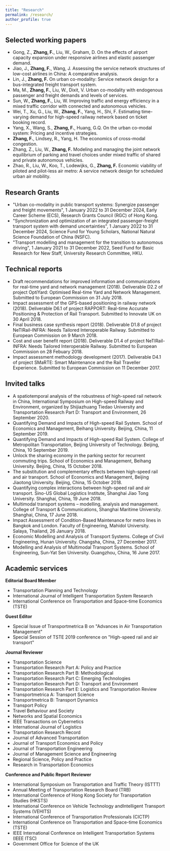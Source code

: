 ```yaml
---
title: "Research"
permalink: /research/
author_profile: true
---
```


Selected working papers
------------
* Gong, Z., **Zhang, F.**, Liu, W., Graham, D. On the effects of airport capacity expansion under responsive airlines and elastic passenger demand.
* Jiao, J., **Zhang, F.**, Wang, J. Assessing the service network structures of low-cost airlines in China: A comparative analysis.
* Lin, J., **Zhang, F.** On urban co-modality: Service network design for a bus-integrated freight transport system.
* Ma, M., **Zhang, F.**, Liu, W., Dixit, V. Urban co-modality with endogenous passenger and freight demands and levels of services.
* Sun, W., **Zhang, F.**, Liu, W. Improving traffic and energy efficiency in a mixed traffic corridor with connected and autonomous vehicles.
* Wei, T., Xu, G., Liu, W., **Zhang, F.**, Yang, H., Shi, F. Estimating time-varying demand for high-speed railway network based on ticket booking record.
* Yang, X., Wang, S., **Zhang, F.**, Huang, G.Q. On the urban co-modal system: Pricing and incentive strategies.
* **Zhang, F.**, Lindsey, R., Yang, H. The economics of cross-modal congestion.
* Zhang, Z., Liu, W., **Zhang, F.** Modeling and managing the joint network equilibrium of parking and travel choices under mixed traffic of shared and private autonomous vehicles.
* Zhao, R., Liu, W., Koo, T., Lodewijks, G., **Zhang, F.** Economic viability of piloted and pilot-less air metro: A service network design for scheduled urban air mobility.

Research Grants
------------
* "Urban co-modality in public transport systems: Synergize passenger and freight movements", 1 January 2022 to 31 December 2024, Early Career Scheme (ECS), Research Grants Council (RGC) of Hong Kong.
* "Synchronization and optimization of an integrated passenger-freight transport system with demand uncertainties", 1 January 2022 to 31 December 2024, Science Fund for Young Scholars, National Natural Science Foundation of China (NSFC).
* "Transport modelling and management for the transition to autonomous driving", 1 January 2021 to 31 December 2022, Seed Fund for Basic Research for New Staff, University Research Committee, HKU.

Technical reports
------------
* Draft recommendations for improved information and communications for real-time yard and network management (2018). Deliverable D2.2 of project OptiYard: Optimised Real-time Yard and Network Management. Submitted to European Commission on 31 July 2018.
* Impact assessment of the GPS-based positioning in railway network (2018). Deliverable D6.1 of project RAPPORT: Real-time Accurate Positioning & Protection of Rail Transport. Submitted to Innovate UK on 30 April 2018.
* Final business case synthesis report (2018). Deliverable D1.8 of project NeTIRail-INFRA: Needs Tailored Interoperable Railway. Submitted to European Commission on 9 March 2018.
* Cost and user benefit report (2018). Deliverable D1.4 of project NeTIRail-INFRA: Needs Tailored Interoperable Railway. Submitted to European Commission on 28 Febuary 2018.
* Impact assessment methodology development (2017). Deliverable D4.1 of project SMaRTE: Smart Maintenance and the Rail Traveller Experience. Submitted to European Commission on 11 December 2017.

Invited talks
------------
* A spatiotemporal analysis of the robustness of high-speed rail network in China, International Symposium on High-speed Railway and Environment, organized by Shijiazhuang Tiedao University and Transportation Research Part D: Transport and Environment, 26 September 2020.
* Quantifying Demand and Impacts of High-speed Rail System. School of Economics and Management, Beihang University. Beijing, China, 11 September 2019.
* Quantifying Demand and Impacts of High-speed Rail System. College of Metropolitan Transportation, Beijing University of Technology. Beijing, China, 10 September 2019.
* Unlock the sharing economy in the parking sector for recurrent commuting trips. School of Economics and Management, Beihang University. Beijing, China, 15 October 2018.
* The substitution and complementary effects between high-speed rail and air transport. School of Economics and Management, Beijing Jiaotong University. Beijing, China, 15 October 2018.
* Quantifying complex interactions between high-speed rail and air transport. Sino-US Global Logistics Institute, Shanghai Jiao Tong University. Shanghai, China, 19 June 2018.
* Multimodal transport systems – modelling, analysis and management. College of Transport & Communications, Shanghai Maritime University. Shanghai, China, 17 June 2018.
* Impact Assessment of Condition-Based Maintenance for metro lines in Bangkok and London. Faculty of Engineering, Mahidol University. Salaya, Thailand, 26 January 2018.
* Economic Modelling and Analysis of Transport Systems. College of Civil Engineering, Hunan University. Changsha, China, 27 December 2017.
* Modelling and Analysis of Multimodal Transport Systems. School of Engineering, Sun-Yat Sen University. Guangzhou, China, 16 June 2017.

Academic services
-------------
**Editorial Board Member**

* Transportation Planning and Technology
* International Journal of Intelligent Transportation System Research
* International Conference on Transportation and Space-time Economics (TSTE) 

**Guest Editor**

* Special Issue of Transportmetrica B on "Advances in Air Transportation Management"
* Special Session of TSTE 2019 conference on "High-speed rail and air transport"

**Journal Reviewer**

* Transportation Science
* Transportation Research Part A: Policy and Practice
* Transportation Research Part B: Methodological
* Transportation Research Part C: Emerging Technologies
* Transportation Research Part D: Transport and Environment
* Transportation Research Part E: Logistics and Transportation Review
* Transportmetrica A: Transport Science
* Transportmetrica B: Transport Dynamics
* Transport Policy
* Travel Behaviour and Society
* Networks and Spatial Economics
* IEEE Transactions on Cybernetics
* International Journal of Logistics
* Transportation Research Record
* Journal of Advanced Transportation
* Journal of Transport Economics and Policy 
* Journal of Transportation Engineering
* Journal of Management Science and Engineering
* Regional Science, Policy and Practice
* Research in Transportation Economics

**Conference and Public Report Reviewer**

* International Symposium on Transportation and Traffic Theory (ISTTT)
* Annual Meeting of Transportation Research Board (TRB)
* International Conference of Hong Kong Society for Transportation Studies (HKSTS)
* International Conference on Vehicle Technology andIntelligent Transport Systems (VEHITS)
* International Conference of Transportation Professionals (CICTP)
* International Conference on Transportation and Space-time Economics (TSTE)
* IEEE International Conference on Intelligent Transportation Systems (IEEE ITSC)
* Government Office for Science of the UK
